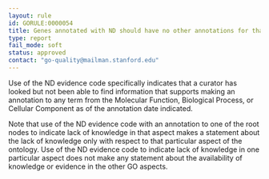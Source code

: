 ```yaml
---
layout: rule
id: GORULE:0000054
title: Genes annotated with ND should have no other annotations for that aspect
type: report
fail_mode: soft
status: approved
contact: "go-quality@mailman.stanford.edu"
---
```

Use of the ND evidence code specifically indicates that a curator has looked but not been able to find information that supports making an annotation to any term from the Molecular Function, Biological Process, or Cellular Component as of the annotation date indicated.

Note that use of the ND evidence code with an annotation to one of the root nodes to indicate lack of knowledge in that aspect makes a statement about the lack of knowledge only with respect to that particular aspect of the ontology. Use of the ND evidence code to indicate lack of knowledge in one particular aspect does not make any statement about the availability of knowledge or evidence in the other GO aspects.
